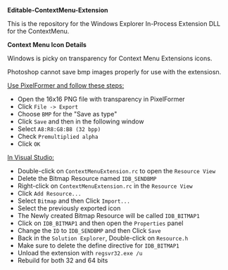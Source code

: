 
**Editable-ContextMenu-Extension**

This is the repository for the Windows Explorer In-Process Extension DLL for the ContextMenu.


**Context Menu Icon Details**

Windows is picky on transparency for Context Menu Extensions icons.

Photoshop cannot save bmp images properly for use with the extensiosn.

<u>Use PixelFormer and follow these steps:</u>

- Open the 16x16 PNG file with transparency in PixelFormer
- Click `File -> Export`
- Choose `BMP` for the "Save as type"
- Click `Save` and then in the following window
- Select `A8:R8:G8:B8 (32 bpp)`
- Check `Premultiplied alpha`
- Click `OK`

<u>In Visual Studio:</u>

- Double-click on `ContextMenuExtension.rc` to open the `Resource View`
- Delete the Bitmap Resource named `IDB_SENDBMP`
- Right-click on `ContextMenuExtension.rc` in the `Resource View`
- Click `Add Resource...`
- Select `Bitmap` and then Click `Import...`
- Select the previously exported icon
- The Newly created Bitmap Resource will be called `IDB_BITMAP1`
- Click on `IDB_BITMAP1` and then open the `Properties` panel
- Change the `ID` to `IDB_SENDBMP` and then Click `Save`
- Back in the `Solution Explorer`, Double-click on `Resource.h`
- Make sure to delete the define directive for `IDB_BITMAP1`
- Unload the extension with `regsvr32.exe /u`
- Rebuild for both 32 and 64 bits
